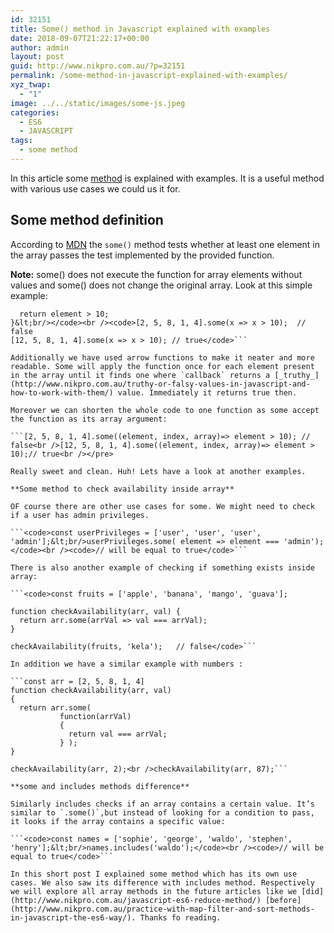 ```yaml
---
id: 32151
title: Some() method in Javascript explained with examples
date: 2018-09-07T21:22:17+00:00
author: admin
layout: post
guid: http://www.nikpro.com.au/?p=32151
permalink: /some-method-in-javascript-explained-with-examples/
xyz_twap:
  - "1"
image: ../../static/images/some-js.jpeg
categories:
  - ES6
  - JAVASCRIPT
tags:
  - some method
---
```

In this article some [method](http://www.nikpro.com.au/practice-with-map-filter-and-sort-methods-in-javascript-the-es6-way/) is explained with examples. It is a useful method with various use cases we could us it for.

## Some method definition

According to <a href="https://developer.mozilla.org/en-US/docs/Web/JavaScript/Reference/Global_Objects/Array/some" target="_blank" rel="noopener noreferrer">MDN</a> the `some()` method tests whether at least one element in the array passes the test implemented by the provided function.

**Note:** some() does not execute the function for array elements without values and some() does not change the original array. Look at this simple example:

```<code>function isBiggerThan10(element, index, array) {
  return element > 10;
}&lt;br/></code><br /><code>[2, 5, 8, 1, 4].some(x => x > 10);  // false
[12, 5, 8, 1, 4].some(x => x > 10); // true</code>```

Additionally we have used arrow functions to make it neater and more readable. Some will apply the function once for each element present in the array until it finds one where `callback` returns a [_truthy_](http://www.nikpro.com.au/truthy-or-falsy-values-in-javascript-and-how-to-work-with-them/) value. Immediately it returns true then.

Moreover we can shorten the whole code to one function as some accept the function as its array argument:

```[2, 5, 8, 1, 4].some((element, index, array)=> element > 10); // false<br />[12, 5, 8, 1, 4].some((element, index, array)=> element > 10);// true<br /></pre>

Really sweet and clean. Huh! Lets have a look at another examples.

**Some method to check availability inside array**

OF course there are other use cases for some. We might need to check if a user has admin privileges.

```<code>const userPrivileges = ['user', 'user', 'user', 'admin'];&lt;br/>userPrivileges.some( element => element === 'admin');</code><br /><code>// will be equal to true</code>```

There is also another example of checking if something exists inside array:

```<code>const fruits = ['apple', 'banana', 'mango', 'guava'];

function checkAvailability(arr, val) {
  return arr.some(arrVal => val === arrVal);
}

checkAvailability(fruits, 'kela');   // false</code>```

In addition we have a similar example with numbers :

```const arr = [2, 5, 8, 1, 4]
function checkAvailability(arr, val) 
{
  return arr.some(
           function(arrVal) 
           {
             return val === arrVal;
           } );
}

checkAvailability(arr, 2);<br />checkAvailability(arr, 87);```

**some and includes methods difference**

Similarly includes checks if an array contains a certain value. It’s similar to `.some()`,but instead of looking for a condition to pass, it looks if the array contains a specific value:

```<code>const names = ['sophie', 'george', 'waldo', 'stephen', 'henry'];&lt;br/>names.includes('waldo');</code><br /><code>// will be equal to true</code>```

In this short post I explained some method which has its own use cases. We also saw its difference with includes method. Respectively we will explore all array methods in the future articles like we [did](http://www.nikpro.com.au/javascript-es6-reduce-method/) [before](http://www.nikpro.com.au/practice-with-map-filter-and-sort-methods-in-javascript-the-es6-way/). Thanks fo reading.